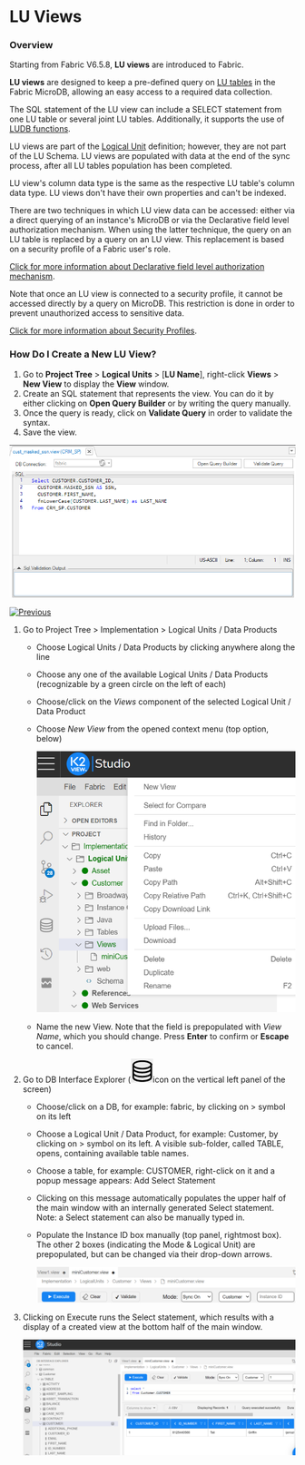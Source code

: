 # LU Views

### Overview

Starting from Fabric V6.5.8, **LU views** are introduced to Fabric. 

**LU views** are designed to keep a pre-defined query on [LU tables](01_LU_tables_overview.md) in the Fabric MicroDB, allowing an easy access to a required data collection.

The SQL statement of the LU view can include a SELECT statement from one LU table or several joint LU tables. Additionally, it supports the use of [LUDB functions](/articles/07_table_population/11_3_creating_an_LUDB_function.md). 

LU views are part of the [Logical Unit](/articles/03_logical_units/01_LU_overview.md) definition; however, they are not part of the LU Schema. LU views are populated with data at the end of the sync process, after all LU tables population has been completed. 

LU view's column data type is the same as the respective LU table's column data type. LU views don't have their own properties and can't be indexed. 

There are two techniques in which LU view data can be accessed: either via a direct querying of an instance's MicroDB or via the Declarative field level authorization mechanism. When using the latter technique, the query on an LU table is replaced by a query on an LU view. This replacement is based on a security profile of a Fabric user's role.

[Click for more information about Declarative field level authorization mechanism](/articles/17_fabric_credentials/04_fields_level_authorization.md).

Note that once an LU view is connected to a security profile, it cannot be accessed directly by a query on MicroDB. This restriction is done in order to prevent unauthorized access to sensitive data.

[Click for more information about Security Profiles](/articles/17_fabric_credentials/05_security_profiles.md).

### How Do I Create a New LU View?

1. Go to **Project Tree** > **Logical Units** > [**LU Name**], right-click **Views** > **New View** to display the **View** window.
2. Create an SQL statement that represents the view. You can do it by either clicking on **Open Query Builder** or by writing the query manually.
3. Once the query is ready, click on **Validate Query** in order to validate the syntax. 
4. Save the view. 

![](images/lu_views_1.PNG)



[![Previous](/articles/images/Previous.png)](05_business_tables.md)

<web>

1. Go to Project Tree > Implementation > Logical Units / Data Products

   - Choose Logical Units / Data Products by clicking anywhere along the line

   - Choose any one of the available Logical Units / Data Products (recognizable by a green circle on the left of each) 

   - Choose/click on the *Views* component of the selected Logical Unit / Data Product

   - Choose *New View* from the opened context menu (top option, below)

     ![images](images/web_lu_table_lu_view_new_view_option.png)

   - Name the new View. Note that the field is prepopulated with *View Name*, which you should change. Press **Enter** to confirm or **Escape** to cancel.

2. Go to DB Interface Explorer (![images](images/web_lu_table_lu_view_db_interface_explorer_icon.png)icon on the vertical left panel of the screen)

   - Choose/click on a DB, for example: fabric, by clicking on > symbol on its left 

   - Choose a Logical Unit / Data Product, for example: Customer, by clicking on > symbol on its left. A visible sub-folder, called TABLE, opens, containing available table names.

   - Choose a table, for example: CUSTOMER, right-click on it and a popup message appears: Add Select Statement

   - Clicking on this message automatically populates the upper half of the main window with an internally generated Select statement. Note: a Select statement can also be manually typed in.

   - Populate the Instance ID box manually (top panel, rightmost box). The other 2 boxes (indicating the Mode & Logical Unit) are prepopulated, but can be changed via their drop-down arrows.

     ![images](images/web_lu_table_lu_view_top_panel.png)  

3. Clicking on Execute runs the Select statement, which results with a display of a created view at the bottom half of the main window.

   ![images](images/web_lu_table_lu_view_executing_select.png)



</web>